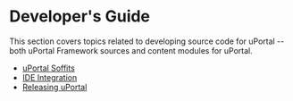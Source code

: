 # Developer's Guide

This section covers topics related to developing source code for uPortal -- both
uPortal Framework sources and content modules for uPortal.

* [uPortal Soffits](soffits)
* [IDE Integration](other/IDE_INTEGRATION.md)
* [Releasing uPortal](other/RELEASE.md)
